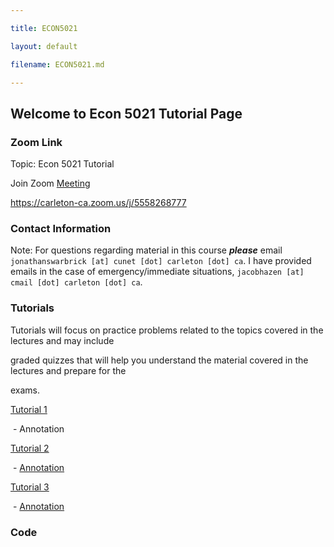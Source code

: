 ```yaml
---

title: ECON5021

layout: default

filename: ECON5021.md

--- 
```


## Welcome to Econ 5021 Tutorial Page



### Zoom Link

Topic: Econ 5021 Tutorial



Join Zoom [Meeting](https://carleton-ca.zoom.us/j/5558268777)



https://carleton-ca.zoom.us/j/5558268777





### Contact Information 

Note: For questions regarding material in this course ***please*** email `jonathanswarbrick [at] cunet [dot] carleton [dot] ca`. I have provided emails in the case of emergency/immediate situations, `jacobhazen [at] cmail [dot] carleton [dot] ca`.  







### Tutorials 

Tutorials will focus on practice problems related to the topics covered in the lectures and may include

graded quizzes that will help you understand the material covered in the lectures and prepare for the

exams.  



[Tutorial 1](https://drive.google.com/file/d/1_Pfq1O2tm3MTF6p1ant4HVepE33Ml2wt/view?usp=sharing)  

​    \- Annotation  

[Tutorial 2](https://drive.google.com/file/d/1k54KuzFraQnq3VF52MLl_ejOB15I4IeI/view?usp=sharing)  

​    \- [Annotation](https://drive.google.com/file/d/1nEI_phiFDl066OQwktDBhMT5eKB2iqSy/view?usp=sharing)

[Tutorial 3](https://drive.google.com/file/d/1n2b_RWgrQwHbXwqbXD2_XPt4cPiNTxnO/view?usp=sharing)  

​    \- [Annotation](https://drive.google.com/file/d/1qlsIizBvt8jepW0yV7kucAG9Vbtjzl9F/view?usp=sharing)

### Code

